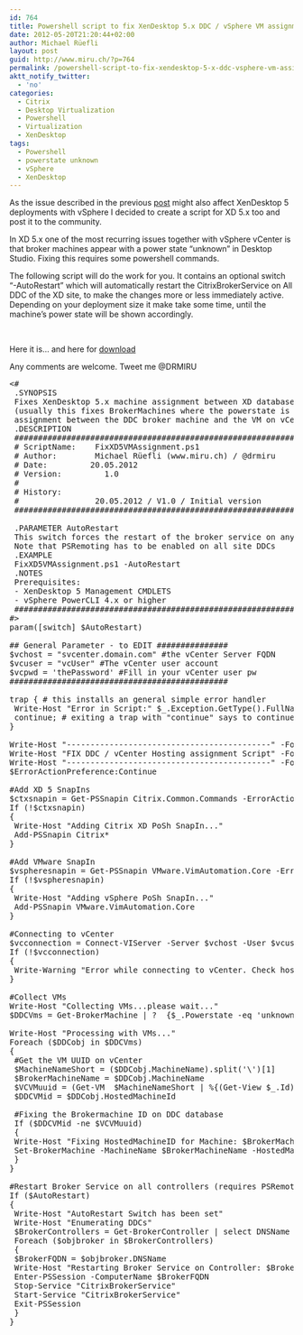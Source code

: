 ```yaml
---
id: 764
title: Powershell script to fix XenDesktop 5.x DDC / vSphere VM assignment
date: 2012-05-20T21:20:44+02:00
author: Michael Rüefli
layout: post
guid: http://www.miru.ch/?p=764
permalink: /powershell-script-to-fix-xendesktop-5-x-ddc-vsphere-vm-assignment/
aktt_notify_twitter:
  - 'no'
categories:
  - Citrix
  - Desktop Virtualization
  - Powershell
  - Virtualization
  - XenDesktop
tags:
  - Powershell
  - powerstate unknown
  - vSphere
  - XenDesktop
---
```

As the issue described in the previous <a href="http://www.miru.ch/2012/05/powershell-script-to-fix-xendesktop-4-0-ddc-vsphere-vm-assignment/" target="_blank">post</a> might also affect XenDesktop 5 deployments with vSphere I decided to create a script for XD 5.x too and post it to the community.

In XD 5.x one of the most recurring issues together with vSphere vCenter is that broker machines appear with a power state &#8220;unknown&#8221; in Desktop Studio. Fixing this requires some powershell commands.

The following script will do the work for you. It contains an optional switch  &#8220;-AutoRestart&#8221; which will automatically restart the CitrixBrokerService on All DDC of the XD site, to make the changes more or less immediately active. Depending on your deployment size it make take some time, until the machine&#8217;s power state will be shown accordingly.

&nbsp;

Here it is&#8230; and here for <a href="http://www.miru.ch/wp-content/uploads/2012/05/FixXD5VMAssignment.ps1_.txt" target="_blank">download</a>

Any comments are welcome. Tweet me @DRMIRU

<pre>&lt;#
 .SYNOPSIS
 Fixes XenDesktop 5.x machine assignment between XD database and vsphere vCenter
 (usually this fixes BrokerMachines where the powerstate is marked as "unknown" because
 assignment between the DDC broker machine and the VM on vCenter inventory has been lost)
 .DESCRIPTION
 ################################################################################################
 # ScriptName:    FixXD5VMAssignment.ps1
 # Author:        Michael Rüefli (www.miru.ch) / @drmiru
 # Date:         20.05.2012
 # Version:         1.0
 #
 # History:
 #                20.05.2012 / V1.0 / Initial version
 ################################################################################################

 .PARAMETER AutoRestart
 This switch forces the restart of the broker service on any controller within the XD site
 Note that PSRemoting has to be enabled on all site DDCs
 .EXAMPLE
 FixXD5VMAssignment.ps1 -AutoRestart
 .NOTES
 Prerequisites:
 - XenDesktop 5 Management CMDLETS
 - vSphere PowerCLI 4.x or higher
 ################################################################################################
#&gt;
param([switch] $AutoRestart)

## General Parameter - to EDIT ###############
$vchost = "svcenter.domain.com" #the vCenter Server FQDN
$vcuser = "vcUser" #The vCenter user account
$vcpwd = 'thePassword' #Fill in your vCenter user pw
##############################################

trap { # this installs an general simple error handler
 Write-Host "Error in Script:" $_.Exception.GetType().FullName + $_.Exception.Message
 continue; # exiting a trap with "continue" says to continue on the next line of the script
}

Write-Host "-------------------------------------------" -ForegroundColor green
Write-Host "FIX DDC / vCenter Hosting assignment Script" -ForegroundColor green
Write-Host "-------------------------------------------" -ForegroundColor green
$ErrorActionPreference:Continue

#Add XD 5 SnapIns
$ctxsnapin = Get-PSSnapin Citrix.Common.Commands -ErrorAction SilentlyContinue
If (!$ctxsnapin)
{
 Write-Host "Adding Citrix XD PoSh SnapIn..."
 Add-PSSnapin Citrix*
}

#Add VMware SnapIn
$vspheresnapin = Get-PSSnapin VMware.VimAutomation.Core -ErrorAction SilentlyContinue
If (!$vspheresnapin)
{
 Write-Host "Adding vSphere PoSh SnapIn..."
 Add-PSSnapin VMware.VimAutomation.Core
}

#Connecting to vCenter
$vcconnection = Connect-VIServer -Server $vchost -User $vcuser -password $vcpwd
If (!$vcconnection)
{
 Write-Warning "Error while connecting to vCenter. Check hostname , username and password in script"
}

#Collect VMs
Write-Host "Collecting VMs...please wait..."
$DDCVms = Get-BrokerMachine | ?  {$_.Powerstate -eq 'unknown'}

Write-Host "Processing with VMs..."
Foreach ($DDCobj in $DDCVms)
{
 #Get the VM UUID on vCenter
 $MachineNameShort = ($DDCobj.MachineName).split('\')[1]
 $BrokerMachineName = $DDCobj.MachineName
 $VCVMuuid = (Get-VM  $MachineNameShort | %{(Get-View $_.Id).config.uuid})
 $DDCVMid = $DDCobj.HostedMachineId

 #Fixing the Brokermachine ID on DDC database
 If ($DDCVMid -ne $VCVMuuid)
 {
 Write-Host "Fixing HostedMachineID for Machine: $BrokerMachineName"
 Set-BrokerMachine -MachineName $BrokerMachineName -HostedMachineId "$VCVMuuid"
 }
}

#Restart Broker Service on all controllers (requires PSRemoting enabled on all DDCs)
If ($AutoRestart)
{
 Write-Host "AutoRestart Switch has been set"
 Write-Host "Enumerating DDCs"
 $BrokerControllers = Get-BrokerController | select DNSName
 Foreach ($objbroker in $BrokerControllers)
 {
 $BrokerFQDN = $objbroker.DNSName
 Write-Host "Restarting Broker Service on Controller: $BrokerFQDN"
 Enter-PSSession -ComputerName $BrokerFQDN
 Stop-Service "CitrixBrokerService"
 Start-Service "CitrixBrokerService"
 Exit-PSSession
 }
}</pre>

&nbsp;